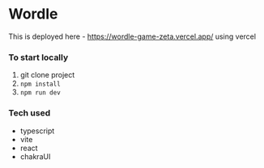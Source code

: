 
# Wordle

 This is deployed here - https://wordle-game-zeta.vercel.app/ using vercel


### To start locally
1. git clone project
2. `npm install`
3. `npm run dev`

### Tech used
- typescript
- vite
- react
- chakraUI
